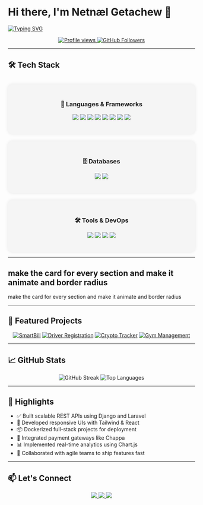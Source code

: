 # Hi there, I'm Netnæl Getachew 👋

[![Typing SVG](https://readme-typing-svg.demolab.com?font=Fira+Code&weight=600&size=24&pause=1000&color=4F46E5&width=435&lines=FullStack+Web+Developer;Laravel+%7C+React+%7C+Django+Expert;Clean+Code+Enthusiast)](https://git.io/typing-svg)

<p align="center">
  <a href="https://github.com/coderun23-cloud">
    <img src="https://komarev.com/ghpvc/?username=coderun23-cloud&label=Profile%20views&color=0e75b6&style=flat" alt="Profile views"/>
  </a>
  <a href="https://github.com/coderun23-cloud?tab=followers">
    <img src="https://img.shields.io/github/followers/coderun23-cloud?label=Followers&style=social" alt="GitHub Followers"/>
  </a>
</p>

---

## 🛠️ Tech Stack

<div style="display: flex; flex-wrap: wrap; justify-content: center; gap: 20px; margin-top: 2rem;">
  
  <!-- Languages & Frameworks -->
  <div style="flex: 1 1 300px; background-color: #f5f5f5; border-radius: 12px; padding: 20px; box-shadow: 0 0 10px rgba(0,0,0,0.1);">
    <h3 style="text-align: center;">🧠 Languages & Frameworks</h3>
    <p align="center">
      <img src="https://img.shields.io/badge/React-20232A?style=for-the-badge&logo=react&logoColor=61DAFB" />
      <img src="https://img.shields.io/badge/JavaScript-F7DF1E?style=for-the-badge&logo=javascript&logoColor=000" />
      <img src="https://img.shields.io/badge/TailwindCSS-38B2AC?style=for-the-badge&logo=tailwind-css&logoColor=white" />
      <img src="https://img.shields.io/badge/Bootstrap-7952B3?style=for-the-badge&logo=bootstrap&logoColor=fff" />
      <img src="https://img.shields.io/badge/Laravel-FF2D20?style=for-the-badge&logo=laravel&logoColor=white" />
      <img src="https://img.shields.io/badge/Django-092E20?style=for-the-badge&logo=django&logoColor=white" />
      <img src="https://img.shields.io/badge/PHP-777BB4?style=for-the-badge&logo=php&logoColor=fff" />
      <img src="https://img.shields.io/badge/Python-3776AB?style=for-the-badge&logo=python&logoColor=white" />
    </p>
  </div>

  <!-- Databases -->
  <div style="flex: 1 1 300px; background-color: #f5f5f5; border-radius: 12px; padding: 20px; box-shadow: 0 0 10px rgba(0,0,0,0.1);">
    <h3 style="text-align: center;">🗄️ Databases</h3>
    <p align="center">
      <img src="https://img.shields.io/badge/MySQL-4479A1?style=for-the-badge&logo=mysql&logoColor=white" />
      <img src="https://img.shields.io/badge/PostgreSQL-4169E1?style=for-the-badge&logo=postgresql&logoColor=white" />
    </p>
  </div>

  <!-- Tools & DevOps -->
  <div style="flex: 1 1 300px; background-color: #f5f5f5; border-radius: 12px; padding: 20px; box-shadow: 0 0 10px rgba(0,0,0,0.1);">
    <h3 style="text-align: center;">🛠️ Tools & DevOps</h3>
    <p align="center">
      <img src="https://img.shields.io/badge/Git-F05032?style=for-the-badge&logo=git&logoColor=white" />
      <img src="https://img.shields.io/badge/Docker-2496ED?style=for-the-badge&logo=docker&logoColor=white" />
      <img src="https://img.shields.io/badge/Postman-FF6C37?style=for-the-badge&logo=postman&logoColor=white" />
      <img src="https://img.shields.io/badge/Vite-646CFF?style=for-the-badge&logo=vite&logoColor=white" />
    </p>
  </div>

</div>

---
make the card for every section and make it animate and border radius
---
make the card for every section and make it animate and border radius


---

## 🚀 Featured Projects

<div align="center">

[![SmartBill](https://github-readme-stats.vercel.app/api/pin/?username=coderun23-cloud&repo=Smart_Bill&theme=radical)](https://github.com/coderun23-cloud/Smart_Bill)
[![Driver Registration](https://github-readme-stats.vercel.app/api/pin/?username=coderun23-cloud&repo=driver_registration&theme=radical)](https://github.com/coderun23-cloud/driver_registration)
[![Crypto Tracker](https://github-readme-stats.vercel.app/api/pin/?username=coderun23-cloud&repo=Personal-crypto-tracker&theme=radical)](https://github.com/coderun23-cloud/Personal-crypto-tracker)
[![Gym Management](https://github-readme-stats.vercel.app/api/pin/?username=coderun23-cloud&repo=gym_manegement_system&theme=radical)](https://github.com/coderun23-cloud/gym_manegement_system)

</div>

---

## 📈 GitHub Stats

<div align="center">

![GitHub Streak](https://streak-stats.demolab.com?user=coderun23-cloud&theme=radical&hide_border=true)
![Top Languages](https://github-readme-stats.vercel.app/api/top-langs/?username=coderun23-cloud&layout=compact&theme=radical&hide_border=true)

</div>

---

## 🌟 Highlights

- ✅ Built scalable REST APIs using Django and Laravel
- 🎯 Developed responsive UIs with Tailwind & React
- 📦 Dockerized full-stack projects for deployment
- 🔄 Integrated payment gateways like Chappa
- 📊 Implemented real-time analytics using Chart.js
- 👥 Collaborated with agile teams to ship features fast

---

## 📫 Let's Connect

<p align="center">
  <a href="https://linkedin.com/in/yourprofile" target="_blank">
    <img src="https://img.shields.io/badge/LinkedIn-0077B5?style=for-the-badge&logo=linkedin&logoColor=white" />
  </a>
  <a href="mailto:your.email@example.com">
    <img src="https://img.shields.io/badge/Gmail-D14836?style=for-the-badge&logo=gmail&logoColor=white" />
  </a>
  <a href="https://twitter.com/yourhandle" target="_blank">
    <img src="https://img.shields.io/badge/Twitter-1DA1F2?style=for-the-badge&logo=twitter&logoColor=white" />
  </a>
</p>
